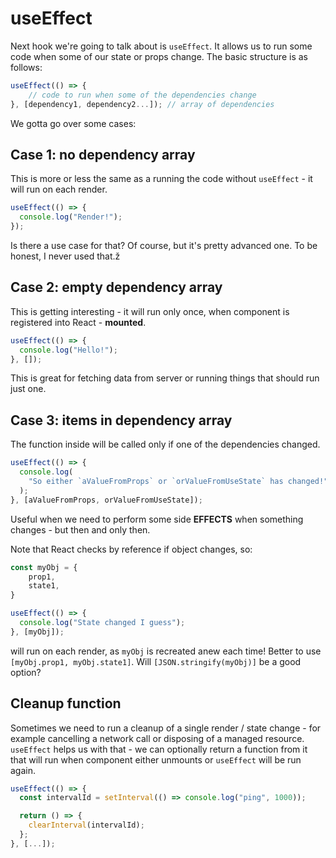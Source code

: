 # useEffect

Next hook we're going to talk about is `useEffect`. It allows us to run some code when some of our state or props change. The basic structure is as follows:

```jsx
useEffect(() => {
    // code to run when some of the dependencies change
}, [dependency1, dependency2...]); // array of dependencies
```

We gotta go over some cases:

## Case 1: no dependency array

This is more or less the same as a running the code without `useEffect` - it will run on each render.

```jsx
useEffect(() => {
  console.log("Render!");
});
```

Is there a use case for that? Of course, but it's pretty advanced one. To be honest, I never used that.ž

## Case 2: empty dependency array

This is getting interesting - it will run only once, when component is registered into React - **mounted**.

```jsx
useEffect(() => {
  console.log("Hello!");
}, []);
```

This is great for fetching data from server or running things that should run just one.

## Case 3: items in dependency array

The function inside will be called only if one of the dependencies changed.

```jsx
useEffect(() => {
  console.log(
    "So either `aValueFromProps` or `orValueFromUseState` has changed!"
  );
}, [aValueFromProps, orValueFromUseState]);
```

Useful when we need to perform some side **EFFECTS** when something changes - but then and only then.

Note that React checks by reference if object changes, so:

```jsx
const myObj = {
	prop1,
	state1,
}

useEffect(() => {
  console.log("State changed I guess");
}, [myObj]);
```

will run on each render, as `myObj` is recreated anew each time! Better to use `[myObj.prop1, myObj.state1]`. Will `[JSON.stringify(myObj)]` be a good option?

## Cleanup function

Sometimes we need to run a cleanup of a single render / state change - for example cancelling a network call or disposing of a managed resource. `useEffect` helps us with that - we can optionally return a function from it that will run when component either unmounts or `useEffect` will be run again.

```jsx
useEffect(() => {
  const intervalId = setInterval(() => console.log("ping", 1000));

  return () => {
    clearInterval(intervalId);
  };
}, [...]);
```
